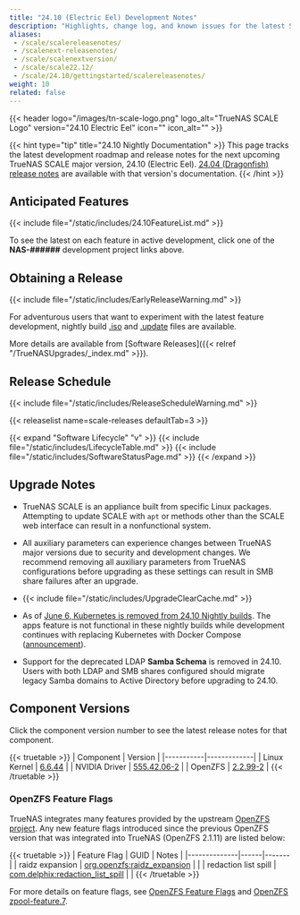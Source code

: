 ```yaml
---
title: "24.10 (Electric Eel) Development Notes"
description: "Highlights, change log, and known issues for the latest SCALE nightly development version."
aliases:
 - /scale/scalereleasenotes/
 - /scalenext-releasenotes/
 - /scale/scalenextversion/
 - /scale/scale22.12/
 - /scale/24.10/gettingstarted/scalereleasenotes/
weight: 10
related: false
---
```

{{< header logo="/images/tn-scale-logo.png" logo_alt="TrueNAS SCALE Logo" version="24.10 Electric Eel" icon="" icon_alt="" >}}

{{< hint type="tip" title="24.10 Nightly Documentation" >}}
This page tracks the latest development roadmap and release notes for the next upcoming TrueNAS SCALE major version, 24.10 (Electric Eel).
[24.04 (Dragonfish) release notes](https://www.truenas.com/docs/scale/24.04/gettingstarted/scalereleasenotes/) are available with that version's documentation.
{{< /hint >}}

## Anticipated Features

{{< include file="/static/includes/24.10FeatureList.md" >}}

To see the latest on each feature in active development, click one of the **NAS-######** development project links above.

## Obtaining a Release

{{< include file="/static/includes/EarlyReleaseWarning.md" >}}

<!-- (uncomment with BETA.1 release) 24.10 (Electric Eel) early releases (BETA and RC) are available from the [TrueNAS SCALE download page](https://www.truenas.com/download-truenas-scale/).
-->

For adventurous users that want to experiment with the latest feature development, nightly build [.iso](https://download.truenas.com/truenas-scale-electriceel-nightly/) and [.update](https://update.sys.truenas.net/scale/TrueNAS-SCALE-ElectricEel-Nightlies/) files are available.

More details are available from [Software Releases]({{< relref "/TrueNASUpgrades/_index.md" >}}).

## Release Schedule

{{< include file="/static/includes/ReleaseScheduleWarning.md" >}}

{{< releaselist name=scale-releases defaultTab=3 >}}

{{< expand "Software Lifecycle" "v" >}}
{{< include file="/static/includes/LifecycleTable.md" >}}
{{< include file="/static/includes/SoftwareStatusPage.md" >}}
{{< /expand >}}

## Upgrade Notes

* TrueNAS SCALE is an appliance built from specific Linux packages.
  Attempting to update SCALE with `apt` or methods other than the SCALE web interface can result in a nonfunctional system.

* All auxiliary parameters can experience changes between TrueNAS major versions due to security and development changes.
  We recommend removing all auxiliary parameters from TrueNAS configurations before upgrading as these settings can result in SMB share failures after an upgrade.

* {{< include file="/static/includes/UpgradeClearCache.md" >}}

* As of [June 6, Kubernetes is removed from 24.10 Nightly builds](https://forums.truenas.com/t/apps-update-2024-06-06/6041).
  The apps feature is not functional in these nightly builds while development continues with replacing Kubernetes with Docker Compose ([announcement](https://forums.truenas.com/t/the-future-of-electric-eel-and-apps/5409)).

* Support for the deprecated LDAP **Samba Schema** is removed in 24.10.
  Users with both LDAP and SMB shares configured should migrate legacy Samba domains to Active Directory before upgrading to 24.10.
  
<!--
  ### Upgrade Paths
  
  There are a variety of options for upgrading to SCALE 24.04.
  
  {{< include file="/static/includes/24.04UpgradeMethods.md" >}}
  
  See the <a href="https://www.truenas.com/software-status/" target="_blank">TrueNAS Software Status</a> page for recommendations about which software version to use based on your user type.
  
  Update the system to the latest maintenance release of the installed major version before attempting to upgrade to a new TrueNAS SCALE major version.
  
  **TrueNAS SCALE (Anticipated)**
  
  {{< mermaid class="mermaid_sizing" >}}
  flowchart LR
  
  A["22.02.4 (Angelfish)"] |update| C
  B[CORE 13.0-U6.1] |ISO install| E
  C["22.12.4.2 (Bluefin)"] |update| D
  C["22.12.4.2 (Bluefin)"] |update| E
  D["23.10.2 (Cobia)"] |update| E
  E["24.04.0 (Dragonfish)"]
  {{< /mermaid >}}
  
  **TrueNAS SCALE Enterprise (Anticipated)**
  
  {{< mermaid class="mermaid_sizing" >}}
  flowchart LR
  A["CORE 13.0-U6.1"] |ISO install| D
  B["Current 23.10 (Cobia) release"] |update| C["23.10.2 (Cobia)"] |update| D["24.04.0 (Dragonfish)"]
  {{< /mermaid >}}

  ### CORE > SCALE Migrations
  
  {{< include file="/_includes/MigrateCOREtoSCALEWarning.md" >}}
  
  {{< enterprise >}}
  Enterprise customers with HA systems should contact iXsystems Support for assistance with migrating to TrueNAS SCALE.
  {{< expand "iXsystems Support" "v" >}}
  {{< include file="content/_includes/iXsystemsSupportContact.md" >}}
  {{< /expand >}}
  {{< /enterprise >}}
  
  When attempting to migrate from TrueNAS CORE, the general recommendation is to back up the system configuration file and use a SCALE **.iso** file to fresh install TrueNAS.
  After install, restore the system configuration and import the pools.
  
  Depending on the specific system configuration, this can be a straightforward or complicated process.
  See the [Migration articles]({{< relref "/SCALE/GettingStarted/Migrate/_index.md" >}}) for cautions and notes about differences between each software and the CORE to SCALE migration process.
  
  You must either clean install or use an upgrade ***iso** file to migrate a TrueNAS CORE system to SCALE 24.04 (Dragonfish).
  Enterprise customers should [contact Support](https://www.truenas.com/docs/scale/gettingstarted/migrate/migratecorehatoscaleha/#expand-1-Enterprise%20HA%20Migrations) for assistance with transitioning from CORE to SCALE.
-->

## Component Versions
Click the component version number to see the latest release notes for that component.

{{< truetable >}}
| Component | Version |
|-----------|-------------|
| Linux Kernel | [6.6.44](https://git.kernel.org/pub/scm/linux/kernel/git/stable/linux.git/tag/?h=v6.6.44) |
| NVIDIA Driver | [555.42.06-2](https://docs.nvidia.com/cuda/cuda-toolkit-release-notes/index.html) |
| OpenZFS | [2.2.99-2](https://github.com/openzfs/zfs/tree/zfs-2.2.99) |
{{< /truetable >}}

### OpenZFS Feature Flags
TrueNAS integrates many features provided by the upstream [OpenZFS project](https://openzfs.org/wiki/Main_Page).
Any new feature flags introduced since the previous OpenZFS version that was integrated into TrueNAS (OpenZFS 2.1.11) are listed below:

{{< truetable >}}
| Feature Flag | GUID | Notes |
|--------------|------|-------|
| raidz expansion | [org.openzfs:raidz_expansion](https://openzfs.github.io/openzfs-docs/man/master/7/zpool-features.7.html#raidz_expansion) |  |
| redaction list spill | [com.delphix:redaction_list_spill](https://openzfs.github.io/openzfs-docs/man/master/7/zpool-features.7.html#redaction_list_spill) | |
{{< /truetable >}}

For more details on feature flags, see [OpenZFS Feature Flags](https://openzfs.github.io/openzfs-docs/Basic%20Concepts/Feature%20Flags.html) and [OpenZFS zpool-feature.7](https://openzfs.github.io/openzfs-docs/man/7/zpool-features.7.html).

<!-- 24.10-BETA.1 (relnotes)-->
